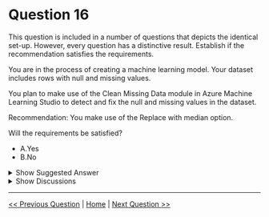 # Question 16

This question is included in a number of questions that depicts the identical set-up. However, every question has a distinctive result. Establish if the recommendation satisfies the requirements.

You are in the process of creating a machine learning model. Your dataset includes rows with null and missing values.

You plan to make use of the Clean Missing Data module in Azure Machine Learning Studio to detect and fix the null and missing values in the dataset.

Recommendation: You make use of the Replace with median option.

Will the requirements be satisfied?

- A.Yes
- B.No

<details>
  <summary>Show Suggested Answer</summary>

<strong>A</strong><br>

</details>

<details>
  <summary>Show Discussions</summary>

<blockquote><p><strong>synapse</strong> <code>(Sat 12 Mar 2022 10:27)</code> - <em>Upvotes: 13</em></p><p>This is an incomplete question. We don&#x27;t know what type of data it is. Continuous or categorical. If it&#x27;s continuous  then it&#x27;s A else its B</p></blockquote>
<blockquote><p><strong>Xsytt419</strong> <code>(Wed 29 Dec 2021 21:25)</code> - <em>Upvotes: 6</em></p><p>should the answer be YES?</p></blockquote>
<blockquote><p><strong>lianaliam</strong> <code>(Fri 06 Jun 2025 10:07)</code> - <em>Upvotes: 1</em></p><p>replace with mean  for replace missing values</p></blockquote>
<blockquote><p><strong>Vinit9</strong> <code>(Thu 26 Sep 2024 10:05)</code> - <em>Upvotes: 1</em></p><p>Using the Clean Missing Data module in Azure Machine Learning Studio with the Replace with median option can help detect and fix null and missing values in your dataset. The Replace with median option replaces missing values in a dataset with the median value of the corresponding column. This method of imputing missing values can provide a good balance between preserving the overall distribution of the data and avoiding the introduction of extreme values. By using the Clean Missing Data module with the Replace with median option, you can help ensure that your dataset is cleaned and ready for use in creating a machine learning model, satisfying the requirements.</p></blockquote>
<blockquote><p><strong>james2033</strong> <code>(Thu 26 Sep 2024 10:05)</code> - <em>Upvotes: 2</em></p><p>https://learn.microsoft.com/en-us/previous-versions/azure/machine-learning/studio-module-reference/clean-missing-data#bkmk_ReplaceMissing

- Replace using MICE (Multivariate Imputation using Chained Equations)
- Custom substitution value
- Replace with mean
- Replace with median: Calculates the column median value, and uses the median value as the replacement for any missing value in the column. (\*)
- Replace with mode
- Remove entire row
- Replace using Probabilistic PCA

&#x27;rows with null and missing values&#x27;, so no removing entire row.

I choose YES (\*), it is A.</p></blockquote>

<blockquote><p><strong>Xsesi</strong> <code>(Mon 29 Jul 2024 14:06)</code> - <em>Upvotes: 1</em></p><p>Since we do not know the type of data. Replace with mode would be prefer if the data is categorical.</p></blockquote>
<blockquote><p><strong>deyoz</strong> <code>(Mon 26 Feb 2024 05:16)</code> - <em>Upvotes: 2</em></p><p>Answer is no, median is not appropriate to replace missing values of categorical columns.</p></blockquote>
<blockquote><p><strong>evangelist</strong> <code>(Tue 20 Feb 2024 12:49)</code> - <em>Upvotes: 1</em></p><p>A is correct</p></blockquote>
<blockquote><p><strong>Ratz</strong> <code>(Thu 30 Nov 2023 00:07)</code> - <em>Upvotes: 2</em></p><p>Answer B: All the replace missing value options apply to the column. The question talks about randomly missing values in the row. Hence removing the row will be ideal.</p></blockquote>
<blockquote><p><strong>eternaleclipse</strong> <code>(Tue 17 Oct 2023 12:52)</code> - <em>Upvotes: 2</em></p><p>No. because we don&#x27;t know the TYPE of data it is. To simply replace with median may not work. What if it was text instead of numerical?</p></blockquote>
<blockquote><p><strong>rakeshmk</strong> <code>(Wed 27 Sep 2023 08:22)</code> - <em>Upvotes: 1</em></p><p>Missing value replacement depends on the nature of your data..median is robust to outliers. Also one can go for mean..</p></blockquote>
<blockquote><p><strong>PradhanManva</strong> <code>(Sun 24 Sep 2023 18:17)</code> - <em>Upvotes: 1</em></p><p>This is the answer.</p></blockquote>
<blockquote><p><strong>mefor</strong> <code>(Mon 14 Aug 2023 15:33)</code> - <em>Upvotes: 1</em></p><p>Yes, using the &quot;Replace with median&quot; option in the Clean Missing Data module in Azure Machine Learning Studio can help satisfy the requirements of dealing with null and missing values in your machine learning dataset. The median is a suitable option for replacing missing values in numerical features because it&#x27;s less sensitive to outliers compared to the mean.

By choosing this option, the module will identify columns with missing values and replace those missing values with the median value of each respective column. This can help maintain the integrity of your dataset and ensure that your machine learning model receives meaningful input data.

However, keep in mind that the choice of replacement strategy can also depend on the nature of your data and the specific requirements of your machine learning problem. It&#x27;s always a good practice to assess the impact of different imputation methods on your model&#x27;s performance to find the best strategy for your particular case.</p></blockquote>

<blockquote><p><strong>endeesa</strong> <code>(Thu 08 Jun 2023 20:26)</code> - <em>Upvotes: 1</em></p><p>We simply dont have enough information about the dataset to know if Median substitution will work, so the answer is No</p></blockquote>
<blockquote><p><strong>ManuelHenriques</strong> <code>(Mon 27 Feb 2023 12:46)</code> - <em>Upvotes: 4</em></p><p>You should not assume that it is correct to use median if you don&#x27;t know if data is continuous or not so B</p></blockquote>
<blockquote><p><strong>Obhee</strong> <code>(Tue 24 Jan 2023 16:51)</code> - <em>Upvotes: 1</em></p><p>Replace with median: Calculates the column median value, and uses the median value as the replacement for any missing value in the column.

Applies only to columns that have Integer or Double data types. See the Technical notes section for more information.
https://learn.microsoft.com/en-us/previous-versions/azure/machine-learning/studio-module-reference/clean-missing-data</p></blockquote>

<blockquote><p><strong>KIshor1212</strong> <code>(Tue 29 Nov 2022 14:00)</code> - <em>Upvotes: 1</em></p><p>eplace with median: Calculates the column median value, and uses the median value as the replacement for any missing value in the column.

Applies only to columns that have Integer or Double data types.

https://learn.microsoft.com/en-us/azure/machine-learning/component-reference/clean-missing-data</p></blockquote>

<blockquote><p><strong>KIshor1212</strong> <code>(Tue 29 Nov 2022 14:00)</code> - <em>Upvotes: 1</em></p><p>** Replace with median</p></blockquote>

</details>

---

[<< Previous Question](question_15.md) | [Home](../index.md) | [Next Question >>](question_17.md)
